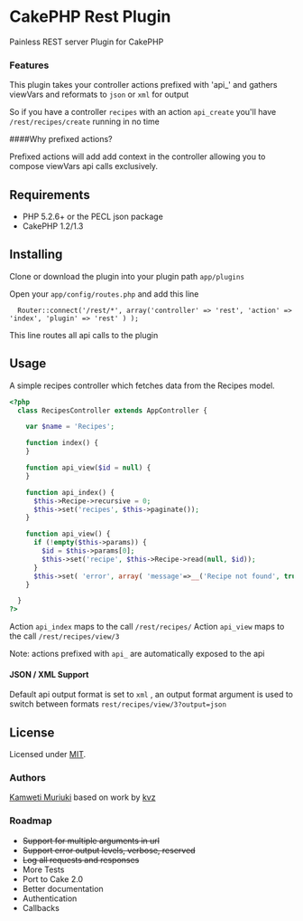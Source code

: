 # CakePHP Rest Plugin

Painless REST server Plugin for CakePHP

### Features

This plugin takes your controller actions prefixed with 'api_' and gathers viewVars and reformats to `json` or `xml` for output

So if you have a controller `recipes` with an action `api_create` you'll have `/rest/recipes/create` running in no time


####Why prefixed actions?

Prefixed actions will add add context in the controller allowing you to compose viewVars api calls exclusively.

## Requirements
* PHP 5.2.6+ or the PECL json package
* CakePHP 1.2/1.3

## Installing

Clone or download the plugin into your plugin path `app/plugins`

Open your `app/config/routes.php` and add this line

      Router::connect('/rest/*', array('controller' => 'rest', 'action' => 'index', 'plugin' => 'rest' ) );

This line routes all api calls to the plugin


## Usage

A simple recipes controller which fetches data from the Recipes model.

  ```php
  <?php
    class RecipesController extends AppController {

      var $name = 'Recipes';

      function index() {
      }

      function api_view($id = null) {
      }

      function api_index() {
        $this->Recipe->recursive = 0;
        $this->set('recipes', $this->paginate());
      }

      function api_view() {
        if (!empty($this->params)) {
          $id = $this->params[0];
          $this->set('recipe', $this->Recipe->read(null, $id));
        }
        $this->set( 'error', array( 'message'=>__('Recipe not found', true), 'httpCode' => 404 ) );
      }

    }
  ?>
  ```
Action `api_index` maps to the call `/rest/recipes/`
Action `api_view` maps to the call `/rest/recipes/view/3`

Note: actions prefixed with `api_` are automatically exposed to the api

#### JSON / XML Support
Default api output format is set to `xml` , an output format argument is used to switch between formats `rest/recipes/view/3?output=json`


## License

Licensed under [MIT](http://www.opensource.org/licenses/mit-license.php).


### Authors

[Kamweti Muriuki](http://kamweti.tumblr.com/) based on work by [kvz](http://github.com/kvz)

### Roadmap

* ~~Support for multiple arguments in url~~
* ~~Support error output levels, verbose, reserved~~
* ~~Log all requests and responses~~
* More Tests
* Port to Cake 2.0
* Better documentation
* Authentication
* Callbacks
